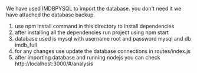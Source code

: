 We have used IMDBPYSQL to import the database. you don't need it we have attached the database backup.
1) use npm install command in this directory to install dependencies
2) after installing all the dependencies run project using npm start
3) database used is mysql with username root and password mysql and db imdb_full
4) for any changes use update the database connections in routes/index.js
5) after importing database and running nodejs you can check http://localhost:3000/#/analysis